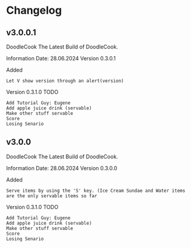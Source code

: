 # Changelog

## v3.0.0.1
DoodleCook
The Latest Build of DoodleCook.

Information
Date: 28.06.2024
Version 0.3.0.1

Added

    Let V show version through an alert(version)


Version 0.3.1.0 TODO

    Add Tutorial Guy: Eugene
    Add apple juice drink (servable)
    Make other stuff servable
    Score
    Losing Senario


## v3.0.0
DoodleCook
The Latest Build of DoodleCook.

Information
Date: 28.06.2024
Version 0.3.0.0

Added

    Serve items by using the 'S' key. (Ice Cream Sundae and Water items are the only servable items so far


Version 0.3.1.0 TODO

    Add Tutorial Guy: Eugene
    Add apple juice drink (servable)
    Make other stuff servable
    Score
    Losing Senario
